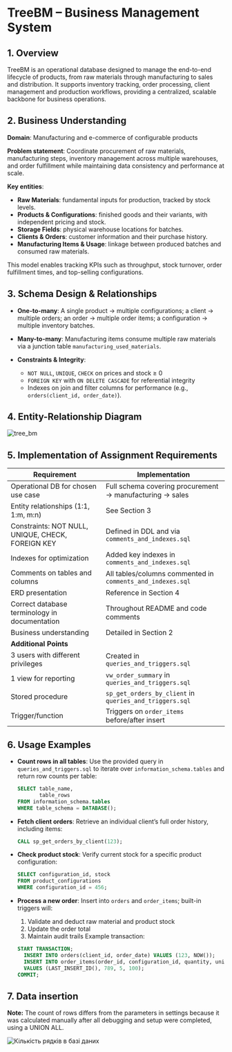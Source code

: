# TreeBM – Business Management System

## 1. Overview

TreeBM is an operational database designed to manage the end-to-end lifecycle of products, from raw materials through manufacturing to sales and distribution. It supports inventory tracking, order processing, client management and production workflows, providing a centralized, scalable backbone for business operations.

## 2. Business Understanding

**Domain**: Manufacturing and e-commerce of configurable products

**Problem statement**: Coordinate procurement of raw materials, manufacturing steps, inventory management across multiple warehouses, and order fulfillment while maintaining data consistency and performance at scale.

**Key entities**:

* **Raw Materials**: fundamental inputs for production, tracked by stock levels.
* **Products & Configurations**: finished goods and their variants, with independent pricing and stock.
* **Storage Fields**: physical warehouse locations for batches.
* **Clients & Orders**: customer information and their purchase history.
* **Manufacturing Items & Usage**: linkage between produced batches and consumed raw materials.

This model enables tracking KPIs such as throughput, stock turnover, order fulfillment times, and top-selling configurations.

## 3. Schema Design & Relationships

* **One-to-many**: A single product → multiple configurations; a client → multiple orders; an order → multiple order items; a configuration → multiple inventory batches.
* **Many-to-many**: Manufacturing items consume multiple raw materials via a junction table `manufacturing_used_materials`.
* **Constraints & Integrity**:

  * `NOT NULL`, `UNIQUE`, `CHECK` on prices and stock ≥ 0
  * `FOREIGN KEY` with `ON DELETE CASCADE` for referential integrity
  * Indexes on join and filter columns for performance (e.g., `orders(client_id, order_date)`).

## 4. Entity-Relationship Diagram

![tree_bm](https://github.com/user-attachments/assets/9140ab76-cbdf-43c1-9846-14f855eaacd4)


## 5. Implementation of Assignment Requirements

| Requirement                                       | Implementation                                             |
| ------------------------------------------------- | ---------------------------------------------------------- |
| Operational DB for chosen use case                | Full schema covering procurement → manufacturing → sales   |
| Entity relationships (1:1, 1\:m, m\:n)            | See Section 3                                              |
| Constraints: NOT NULL, UNIQUE, CHECK, FOREIGN KEY | Defined in DDL and via `comments_and_indexes.sql`          |
| Indexes for optimization                          | Added key indexes in `comments_and_indexes.sql`            |
| Comments on tables and columns                    | All tables/columns commented in `comments_and_indexes.sql` |
| ERD presentation                                  | Reference in Section 4                                     |
| Correct database terminology in documentation     | Throughout README and code comments                        |
| Business understanding                            | Detailed in Section 2                                      |
| **Additional Points**                             |                                                            |
| 3 users with different privileges                 | Created in `queries_and_triggers.sql`                      |
| 1 view for reporting                              | `vw_order_summary` in `queries_and_triggers.sql`           |
| Stored procedure                                  | `sp_get_orders_by_client` in `queries_and_triggers.sql`    |
| Trigger/function                                  | Triggers on `order_items` before/after insert              |

## 6. Usage Examples

* **Count rows in all tables**: Use the provided query in `queries_and_triggers.sql` to iterate over `information_schema.tables` and return row counts per table:

  ```sql
  SELECT table_name,
         table_rows
  FROM information_schema.tables
  WHERE table_schema = DATABASE();
  ```
* **Fetch client orders**: Retrieve an individual client’s full order history, including items:

  ```sql
  CALL sp_get_orders_by_client(123);
  ```
* **Check product stock**: Verify current stock for a specific product configuration:

  ```sql
  SELECT configuration_id, stock
  FROM product_configurations
  WHERE configuration_id = 456;
  ```
* **Process a new order**: Insert into `orders` and `order_items`; built-in triggers will:

  1. Validate and deduct raw material and product stock
  2. Update the order total
  3. Maintain audit trails
     Example transaction:

  ```sql
  START TRANSACTION;
    INSERT INTO orders(client_id, order_date) VALUES (123, NOW());
    INSERT INTO order_items(order_id, configuration_id, quantity, unit_price)
    VALUES (LAST_INSERT_ID(), 789, 5, 100);
  COMMIT;
  ```

## 7. Data insertion

**Note:** The count of rows differs from the parameters in settings because it was calculated manually after all debugging and setup were completed, using a UNION ALL. 

![Кількість рядків в базі даних](https://github.com/user-attachments/assets/6a6ddb2c-cce0-433e-b885-6691c7b4d673)
